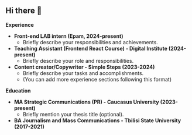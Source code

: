 ## Hi there 👋

**Experience**

* **Front-end LAB intern (Epam, 2024-present)**
  * Briefly describe your responsibilities and achievements.
* **Teaching Assistant (Frontend React Course) - Digital Institute (2024-present)**
  * Briefly describe your role and responsibilities.
* **Content creator/Copywriter - Simple Steps (2023-2024)**
  * Briefly describe your tasks and accomplishments.
  * (You can add more experience sections following this format)

**Education**

* **MA Strategic Communications (PR) - Caucasus University (2023-present)**
  * Briefly mention your thesis title (optional).
* **BA Journalism and Mass Communications - Tbilisi State University (2017-2021)**

<!--
**guranda26/guranda26** is a ✨ _special_ ✨ repository because its `README.md` (this file) appears on your GitHub profile.

Here are some ideas to get you started:

- 🔭 I’m currently working on ...
- 🌱 I’m currently learning ...
- 👯 I’m looking to collaborate on ...
- 🤔 I’m looking for help with ...
- 💬 Ask me about ...
- 📫 How to reach me: ...
- 😄 Pronouns: ...
- ⚡ Fun fact: ...
-->
